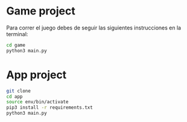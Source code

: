# Game project

Para correr el juego debes de seguir las siguientes instrucciones en la terminal:

``` sh
cd game
python3 main.py
```

# App project

``` sh
git clone
cd app
source env/bin/activate
pip3 install -r requirements.txt
python3 main.py
```